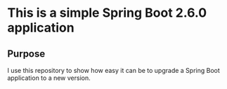 # This is a simple Spring Boot 2.6.0 application

## Purpose

I use this repository to show how easy it can be to upgrade a Spring Boot application to a new version.